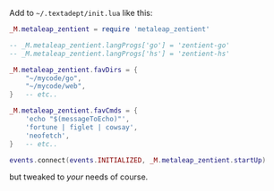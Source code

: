 Add to `~/.textadept/init.lua` like this:

```lua
_M.metaleap_zentient = require 'metaleap_zentient'

-- _M.metaleap_zentient.langProgs['go'] = 'zentient-go'
-- _M.metaleap_zentient.langProgs['hs'] = 'zentient-hs'

_M.metaleap_zentient.favDirs = {
    "~/mycode/go",
    "~/mycode/web",
}   -- etc..

_M.metaleap_zentient.favCmds = {
    'echo "$(messageToEcho)"',
    'fortune | figlet | cowsay',
    'neofetch',
}   -- etc..

events.connect(events.INITIALIZED, _M.metaleap_zentient.startUp)
```

but tweaked to _your_ needs of course.
